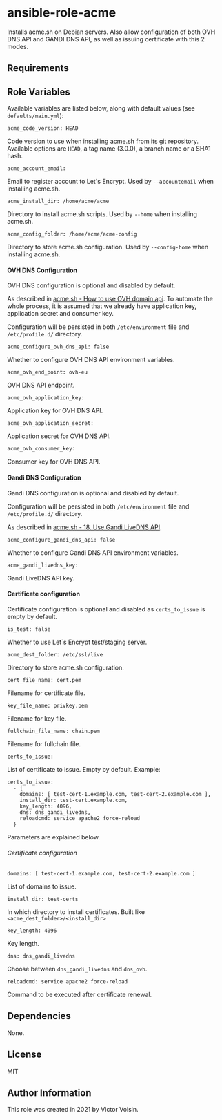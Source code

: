 # ansible-role-acme

Installs acme.sh on Debian servers.
Also allow configuration of both OVH DNS API and GANDI DNS API,
as well as issuing certificate with this 2 modes.

## Requirements

## Role Variables

Available variables are listed below, along with default values (see `defaults/main.yml`):

    acme_code_version: HEAD

Code version to use when installing acme.sh from its git repository.
Available options are `HEAD`, a tag name (3.0.0), a branch name or a SHA1 hash.

    acme_account_email:

Email to register account to Let's Encrypt.
Used by `--accountemail` when installing acme.sh.

    acme_install_dir: /home/acme/acme

Directory to install acme.sh scripts.
Used by `--home` when installing acme.sh.

    acme_config_folder: /home/acme/acme-config

Directory to store acme.sh configuration.
Used by `--config-home` when installing acme.sh.

#### OVH DNS Configuration

OVH DNS configuration is optional and disabled by default.

As described in [acme.sh - How to use OVH domain api](https://github.com/acmesh-official/acme.sh/wiki/How-to-use-OVH-domain-api).
To automate the whole process, it is assumed that we already have application key, application secret and consumer key.

Configuration will be persisted in both `/etc/environment` file and `/etc/profile.d/` directory.

    acme_configure_ovh_dns_api: false

Whether to configure OVH DNS API environment variables.

    acme_ovh_end_point: ovh-eu

OVH DNS API endpoint.

    acme_ovh_application_key:

Application key for OVH DNS API.

    acme_ovh_application_secret:

Application secret for OVH DNS API.

    acme_ovh_consumer_key:

Consumer key for OVH DNS API.

#### Gandi DNS Configuration

Gandi DNS configuration is optional and disabled by default.

Configuration will be persisted in both `/etc/environment` file and `/etc/profile.d/` directory.

As described in [acme.sh - 18. Use Gandi LiveDNS API](https://github.com/acmesh-official/acme.sh/wiki/dnsapi#18-use-gandi-livedns-api).

    acme_configure_gandi_dns_api: false

Whether to configure Gandi DNS API environment variables.

    acme_gandi_livedns_key:

Gandi LiveDNS API key.

#### Certificate configuration

Certificate configuration is optional and disabled as `certs_to_issue` is empty by default.

    is_test: false

Whether to use Let`s Encrypt test/staging server.

    acme_dest_folder: /etc/ssl/live

Directory to store acme.sh configuration.

    cert_file_name: cert.pem

Filename for certificate file.

    key_file_name: privkey.pem

Filename for key file.

    fullchain_file_name: chain.pem

Filename for fullchain file.

    certs_to_issue:

List of certificate to issue. Empty by default.
Example:

````
certs_to_issue:
  - {
    domains: [ test-cert-1.example.com, test-cert-2.example.com ],
    install_dir: test-cert.example.com,
    key_length: 4096,
    dns: dns_gandi_livedns,
    reloadcmd: service apache2 force-reload
  }
````

Parameters are explained below.

###### Certificate configuration

    domains: [ test-cert-1.example.com, test-cert-2.example.com ]

List of domains to issue.

    install_dir: test-certs

In which directory to install certificates. Built like ``<acme_dest_folder>/<install_dir>``

    key_length: 4096

Key length.

    dns: dns_gandi_livedns

Choose between ``dns_gandi_livedns`` and ``dns_ovh``.

    reloadcmd: service apache2 force-reload

Command to be executed after certificate renewal.

## Dependencies

None.

## License

MIT

## Author Information

This role was created in 2021 by Victor Voisin.
